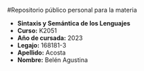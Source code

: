 #Repositorio público personal para la materia

* **Sintaxis y Semántica de los Lenguajes**
* **Curso:** K2051
* **Año de cursada:** 2023
* **Legajo:** 168181-3
* **Apellido:** Acosta
* **Nombre:** Belén Agustina
